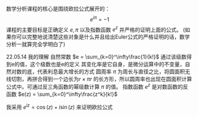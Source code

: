数学分析课程的核心是围绕欧拉公式展开的：
$$
e^{i\pi}=-1
$$
课程的主要目标是正确定义 $e,\pi$ 以及指数函数 $e^z$ 并严格的证明上面的公式。
(如果你可以完整地说清楚这些对象是什么并且给出Euler公式的严格证明的话，数学分析一就算完全学明白了)

22.05.14
我的理解
自然常数 $e = \sum_{k=0}^\infty\frac{1}{k!}$  通过该级数得到e的值，这个级数也是e的定义 其变化率是它自身，是微分运算中的不变量，自然对数的底，代表利息最大增长的方式
圆周率 $\pi$ 为周长与直径之比，将圆面积无线切割，再拼合得到一个边长为$r\times \pi r$ 的长方形，所以圆周率也出现在圆面积计算公式中。可通过反三角函数的幂级数计算 $\pi$ 的值。
指数函数 $e^z$ 是对数函数的反函数 $e(z) = \sum_{k=0}^\infty\frac{z^k}{k!}$  

我采用 $e^{iz} = \cos(z)+i\sin(z)$ 来证明欧拉公式

